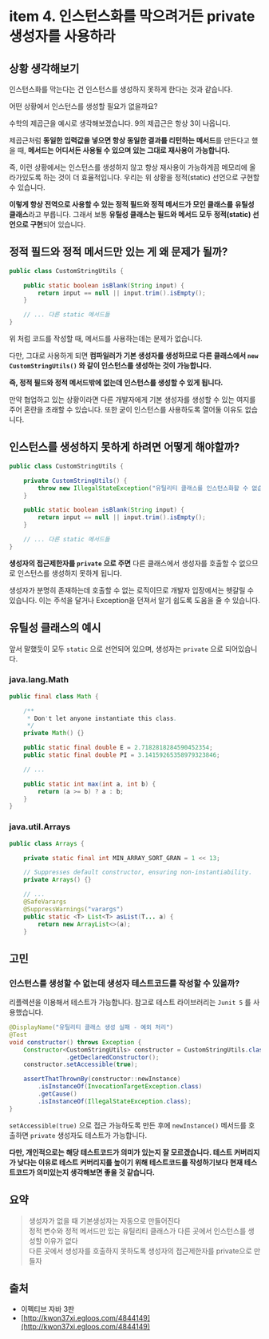 # item 4. 인스턴스화를 막으려거든 private 생성자를 사용하라

## 상황 생각해보기

인스턴스화를 막는다는 건 인스턴스를 생성하지 못하게 한다는 것과 같습니다.

어떤 상황에서 인스턴스를 생성할 필요가 없을까요?

수학의 제곱근을 예시로 생각해보겠습니다. 9의 제곱근은 항상 3이 나옵니다. 

제곱근처럼 **동일한 입력값을 넣으면 항상 동일한 결과를 리턴하는 메서드**를 만든다고 했을 때, **메서드는 어디서든 사용될 수 있으며 있는 그대로 재사용이 가능합니다.**

즉, 이런 상황에서는 인스턴스를 생성하지 않고 항상 재사용이 가능하게끔 메모리에 올라가있도록 하는 것이 더 효율적입니다. 우리는 위 상황을 정적(static) 선언으로 구현할 수 있습니다.

**이렇게 항상 전역으로 사용할 수 있는 정적 필드와 정적 메서드가 모인 클래스를** **유틸성 클래스**라고 부릅니다. 그래서 보통 **유틸성 클래스는 필드와 메서드 모두 정적(static) 선언으로 구현**되어 있습니다.

## 정적 필드와 정적 메서드만 있는 게 왜 문제가 될까?

```java
public class CustomStringUtils {

    public static boolean isBlank(String input) {
        return input == null || input.trim().isEmpty();
    }

	// ... 다른 static 메서드들
}

```

위 처럼 코드를 작성할 때, 메서드를 사용하는데는 문제가 없습니다.

다만, 그대로 사용하게 되면 **컴파일러가 기본 생성자를 생성하므로 다른 클래스에서 `new CustomStringUtils()` 와 같이 인스턴스를 생성하는 것이 가능합니다.**

**즉, 정적 필드와 정적 메서드밖에 없는데 인스턴스를 생성할 수 있게 됩니다.**

만약 협업하고 있는 상황이라면 다른 개발자에게 기본 생성자를 생성할 수 있는 여지를 주어 혼란을 초래할 수 있습니다. 또한 굳이 인스턴스를 사용하도록 열어둘 이유도 없습니다.

## 인스턴스를 생성하지 못하게 하려면 어떻게 해야할까?

```java
public class CustomStringUtils {

	private CustomStringUtils() {
        throw new IllegalStateException("유틸리티 클래스를 인스턴스화할 수 없습니다!");
    }

    public static boolean isBlank(String input) {
        return input == null || input.trim().isEmpty();
    }

	// ... 다른 static 메서드들
}

```

**생성자의 접근제한자를 `private` 으로 주면** 다른 클래스에서 생성자를 호출할 수 없으므로 인스턴스를 생성하지 못하게 됩니다.

생성자가 분명히 존재하는데 호출할 수 없는 로직이므로 개발자 입장에서는 헷갈릴 수 있습니다. 이는 주석을 달거나 Exception을 던져서 알기 쉽도록 도움을 줄 수 있습니다.

## 유틸성 클래스의 예시

앞서 말했듯이 모두 `static` 으로 선언되어 있으며, 생성자는 `private` 으로 되어있습니다.

### java.lang.Math

```java
public final class Math {

    /**
     * Don't let anyone instantiate this class.
     */
    private Math() {}

    public static final double E = 2.7182818284590452354;
    public static final double PI = 3.14159265358979323846;

	// ...

    public static int max(int a, int b) {
        return (a >= b) ? a : b;
    }
}
```

### java.util.Arrays

```java
public class Arrays {

    private static final int MIN_ARRAY_SORT_GRAN = 1 << 13;

    // Suppresses default constructor, ensuring non-instantiability.
    private Arrays() {}

	// ...
    @SafeVarargs
    @SuppressWarnings("varargs")
    public static <T> List<T> asList(T... a) {
        return new ArrayList<>(a);
    }
```

## 고민

### 인스턴스를 생성할 수 없는데 생성자 테스트코드를 작성할 수 있을까?

리플렉션을 이용해서 테스트가 가능합니다. 참고로 테스트 라이브러리는 `Junit 5` 를 사용했습니다.

```java
@DisplayName("유틸리티 클래스 생성 실패 - 예외 처리")
@Test
void constructor() throws Exception {
    Constructor<CustomStringUtils> constructor = CustomStringUtils.class
				.getDeclaredConstructor();
    constructor.setAccessible(true);

    assertThatThrownBy(constructor::newInstance)
        .isInstanceOf(InvocationTargetException.class)
        .getCause()
        .isInstanceOf(IllegalStateException.class);
}
```

`setAccessible(true)` 으로 접근 가능하도록 만든 후에 `newInstance()` 메서드를 호출하면 `private` 생성자도 테스트가 가능합니다. 

**다만, 개인적으로는 해당 테스트코드가 의미가 있는지 잘 모르겠습니다. 테스트 커버리지가 낮다는 이유로 테스트 커버리지를 높이기 위해 테스트코드를 작성하기보다 현재 테스트코드가 의미있는지 생각해보면 좋을 것 같습니다.**

## 요약

> 생성자가 없을 때 기본생성자는 자동으로 만들어진다  
정적 변수와 정적 메서드만 있는 유틸리티 클래스가 다른 곳에서 인스턴스를 생성할 이유가 없다   
다른 곳에서 생성자를 호출하지 못하도록 생성자의 접근제한자를 private으로 만들자

## 출처

- 이펙티브 자바 3판
- [http://kwon37xi.egloos.com/4844149](http://kwon37xi.egloos.com/4844149)
 
